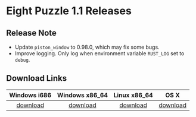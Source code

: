 # Eight Puzzle 1.1 Releases

## Release Note

- Update `piston_window` to 0.98.0, which may fix some bugs.
- Improve logging. Only log when environment variable `RUST_LOG` set to `debug`.

## Download Links

| Windows i686 | Windows x86_64 | Linux x86_64 | OS X |
| :--: | :--: | :--: | :--: |
| [download](https://dev.azure.com/jason5lee/31c26a40-119f-489f-a9c6-40577961494d/_apis/build/builds/113/artifacts?artifactName=eight-puzzle-1.1-win-i686&api-version=5.2-preview.5&%24format=zip) | [download](https://dev.azure.com/jason5lee/31c26a40-119f-489f-a9c6-40577961494d/_apis/build/builds/113/artifacts?artifactName=eight-puzzle-1.1-win-x86_64&api-version=5.2-preview.5&%24format=zip) | [download](https://dev.azure.com/jason5lee/31c26a40-119f-489f-a9c6-40577961494d/_apis/build/builds/113/artifacts?artifactName=eight-puzzle-1.1-linux-x86_64&api-version=5.2-preview.5&%24format=zip) | [download](https://dev.azure.com/jason5lee/31c26a40-119f-489f-a9c6-40577961494d/_apis/build/builds/113/artifacts?artifactName=eight-puzzle-1.1-osx&api-version=5.2-preview.5&%24format=zip) |
